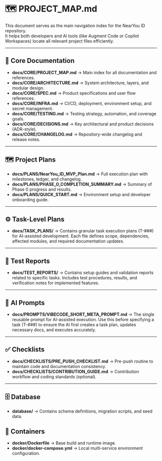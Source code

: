 # 🗺️ PROJECT_MAP.md

This document serves as the main navigation index for the NearYou ID repository.  
It helps both developers and AI tools (like Augment Code or Copilot Workspaces) locate all relevant project files efficiently.

---

## 📘 Core Documentation
- **docs/CORE/PROJECT_MAP.md** → Main index for all documentation and references.
- **docs/CORE/ARCHITECTURE.md** → System architecture, layers, and modular design.
- **docs/CORE/SPEC.md** → Product specifications and user flow references.
- **docs/CORE/INFRA.md** → CI/CD, deployment, environment setup, and secret management.
- **docs/CORE/TESTING.md** → Testing strategy, automation, and coverage goals.
- **docs/CORE/DECISIONS.md** → Key architectural and product decisions (ADR-style).
- **docs/CORE/CHANGELOG.md** → Repository-wide changelog and release notes.

---

## 🗺️ Project Plans
- **docs/PLANS/NearYou_ID_MVP_Plan.md** → Full execution plan with milestones, ledger, and changelog.
- **docs/PLANS/PHASE_0_COMPLETION_SUMMARY.md** → Summary of Phase 0 progress and results.
- **docs/PLANS/QUICK_START.md** → Environment setup and developer onboarding guide.

---

## ⚙️ Task-Level Plans
- **docs/TASK_PLANS/** → Contains granular task execution plans (T-###) for AI-assisted development. Each file defines scope, dependencies, affected modules, and required documentation updates.

---

## 🧪 Test Reports
- **docs/TEST_REPORTS/** → Contains setup guides and validation reports related to specific tasks. Includes test procedures, results, and verification notes for implemented features.

---

## 🤖 AI Prompts
- **docs/PROMPTS/VIBECODE_SHORT_META_PROMPT.md** → The single reusable prompt for AI-assisted execution. Use this before specifying a task (T-###) to ensure the AI first creates a task plan, updates necessary docs, and executes accurately.

---

## ✅ Checklists
- **docs/CHECKLISTS/PRE_PUSH_CHECKLIST.md** → Pre-push routine to maintain code and documentation consistency.
- **docs/CHECKLISTS/CONTRIBUTION_GUIDE.md** → Contribution workflow and coding standards (optional).

---

## 🗄 Database
- **database/** → Contains schema definitions, migration scripts, and seed data.

## 🐳 Containers
- **docker/Dockerfile** → Base build and runtime image.
- **docker/docker-compose.yml** → Local multi-service environment configuration.
